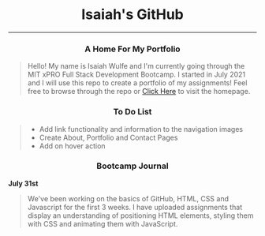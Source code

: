 # <div align="center">Isaiah's GitHub</div>

***

### <div align="center">A Home For My Portfolio</div>
> Hello! My name is Isaiah Wulfe and I'm currently going through the MIT xPRO Full Stack Development Bootcamp. I started in July 2021 and I will use this repo to create a portfolio of my assignments! Feel free to browse through the repo or [Click Here](https://isaiahwulfe.github.io/) to visit the homepage.

### <div align="center">To Do List</div>
> - Add link functionality and information to the navigation images
> - Create About, Portfolio and Contact Pages
> - Add on hover action

### <div align="center">Bootcamp Journal</div>

**July 31st**
> We've been working on the basics of GitHub, HTML, CSS and Javascript for the first 3 weeks. I have uploaded assignments that display an understanding of positioning HTML elements, styling them with CSS and animating them with JavaScript.  
